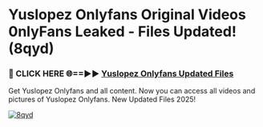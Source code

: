 # Yuslopez Onlyfans Original Videos 0nlyFans Leaked - Files Updated! (8qyd)

<h3>🔴 CLICK HERE 🌐==►► <a href="https://tinyurl.com/ehrbuxhb" rel="nofollow">Yuslopez Onlyfans Updated Files</a></h3>

Get Yuslopez Onlyfans and all content. Now you can access all videos and pictures of Yuslopez Onlyfans. New Updated Files 2025!

[![8qyd](https://i.imgur.com/lVYEuWS.gif)](https://tinyurl.com/ehrbuxhb)
